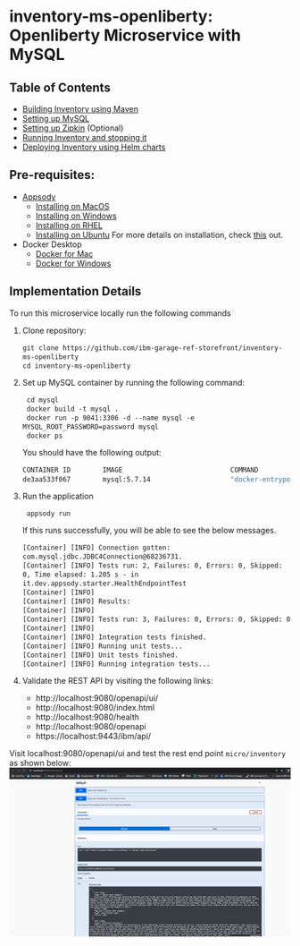 # inventory-ms-openliberty: Openliberty Microservice with MySQL

## Table of Contents

* [Building Inventory using Maven](#building-inventory-using-maven)
* [Setting up MySQL](#setting-up-mysql)
* [Setting up Zipkin](#setting-up-zipkin) (Optional)
* [Running Inventory and stopping it](#running-inventory-and-stopping-it)
* [Deploying Inventory using Helm charts](#deploying-inventory-using-helm-charts)


## Pre-requisites:
* [Appsody](https://appsody.dev/)
    + [Installing on MacOS](https://appsody.dev/docs/installing/macos)
    + [Installing on Windows](https://appsody.dev/docs/installing/windows)
    + [Installing on RHEL](https://appsody.dev/docs/installing/rhel)
    + [Installing on Ubuntu](https://appsody.dev/docs/installing/ubuntu)
For more details on installation, check [this](https://appsody.dev/docs/installing/installing-appsody/) out.
* Docker Desktop
    + [Docker for Mac](https://docs.docker.com/docker-for-mac/)
    + [Docker for Windows](https://docs.docker.com/docker-for-windows/)
    
    
## Implementation Details
To run this microservice locally run the following commands
1. Clone repository: 
      ```
      git clone https://github.com/ibm-garage-ref-storefront/inventory-ms-openliberty
      cd inventory-ms-openliberty
      ```
2. Set up MySQL container by running the following command:
      ```
       cd mysql
       docker build -t mysql .
       docker run -p 9041:3306 -d --name mysql -e MYSQL_ROOT_PASSWORD=password mysql
       docker ps
      ```
   You should have the following output:
   ```bash
   CONTAINER ID        IMAGE                           COMMAND                  CREATED             STATUS              PORTS                                                                    NAMES
   de3aa533f067        mysql:5.7.14                    "docker-entrypoint.s…"   27 hours ago        Up 27 hours         0.0.0.0:9041->3306/tcp   
   ```
3. Run the application
    ```
     appsody run
    ```
   If this runs successfully, you will be able to see the below messages.
    
    ```
    [Container] [INFO] Connection gotten: com.mysql.jdbc.JDBC4Connection@68236731.
    [Container] [INFO] Tests run: 2, Failures: 0, Errors: 0, Skipped: 0, Time elapsed: 1.205 s - in it.dev.appsody.starter.HealthEndpointTest
    [Container] [INFO] 
    [Container] [INFO] Results:
    [Container] [INFO] 
    [Container] [INFO] Tests run: 3, Failures: 0, Errors: 0, Skipped: 0
    [Container] [INFO] 
    [Container] [INFO] Integration tests finished.
    [Container] [INFO] Running unit tests...
    [Container] [INFO] Unit tests finished.
    [Container] [INFO] Running integration tests...
    ```
4. Validate the REST API by visiting the following links:
    - http://localhost:9080/openapi/ui/
    - http://localhost:9080/index.html
    - http://localhost:9080/health
    - http://localhost:9080/openapi
    - https://localhost:9443/ibm/api/

Visit localhost:9080/openapi/ui and test the rest end point `micro/inventory`
as shown below:
![](./images/openapi-ui.png)
